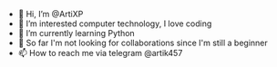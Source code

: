 - 👋 Hi, I’m @ArtiXP
- 👀 I’m interested computer technology, I love coding
- 🌱 I’m currently learning Python
- 💞️ So far I'm not looking for collaborations since I'm still a beginner
- 📫 How to reach me via telegram @artik457
<!---
ArtiXP/ArtiXP is a ✨ special ✨ repository because its `README.md` (this file) appears on your GitHub profile.
You can click the Preview link to take a look at your changes.
--->
